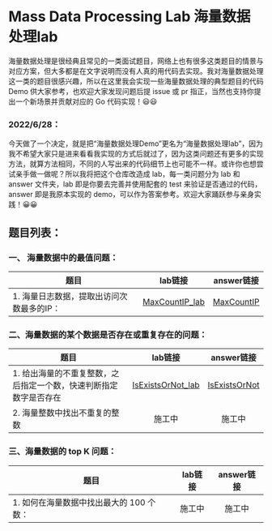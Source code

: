 # Mass Data Processing Lab 海量数据处理lab
海量数据处理是很经典且常见的一类面试题目，网络上也有很多这类题目的情景与对应方案，但大多都是在文字说明而没有人真的用代码去实现。我对海量数据处理这一类的题目很感兴趣，所以在这里我会实现一些海量数据处理的典型题目的代码 Demo 供大家参考，也欢迎大家发现问题后提 issue 或 pr 指正，当然也支持你提出一个新场景并贡献对应的 Go 代码实现！😃😃<br>
### 2022/6/28：<br>
今天做了一个决定，就是把“海量数据处理Demo”更名为“海量数据处理lab”，因为我不希望大家只是进来看看我实现的方式后就过了，因为这类问题还有更多的实现方法，就算方法相同，不同的人写出来的代码细节上也可能不一样。或许你也想尝试亲手做一做呢？所以我将把这个仓库改造成 lab，每一类问题分为 lab 和 answer 文件夹，lab 即是你要去完善并使用配套的 test 来验证是否通过的代码，answer 即是我原本实现的 demo，可以作为答案参考。欢迎大家踊跃参与亲身实践！😀😀

## 题目列表：
### 一、 海量数据中的最值问题：<br>
| 题目 | lab链接 | answer链接 |
| - | :-: | :-: |
| 1. 海量日志数据，提取出访问次数最多的IP： | [MaxCountIP_lab](https://github.com/ncghost1/MassDataProcessingLab/tree/main/MaxValueProblem/MaxCountIP/lab) | [MaxCountIP](https://github.com/ncghost1/MassDataProcessingLab/tree/main/MaxValueProblem/MaxCountIP/answer) |

### 二、海量数据的某个数据是否存在或重复存在的问题：<br>
| 题目 | lab链接 | answer链接 |
| - | :-: | :-: |
| 1. 给出海量的不重复整数，之后指定一个数，快速判断指定数字是否存在 | [IsExistsOrNot_lab](https://github.com/ncghost1/MassDataProcessingLab/tree/main/DuplicateProblem/IsExistsOrNot/lab)  | [IsExistsOrNot](https://github.com/ncghost1/MassDataProcessingLab/tree/main/DuplicateProblem/IsExistsOrNot/answer) |
| 2. 海量整数中找出不重复的整数 | 施工中 | 施工中 |

### 三、海量数据的 top K 问题：<br>
| 题目 | lab链接 | answer链接 |
| - | :-: | :-: |
| 1. 如何在海量数据中找出最大的 100 个数： | 施工中  | 施工中 |

